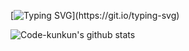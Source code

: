 <!--   my-ticker -->    
[![Typing SVG](https://readme-typing-svg.herokuapp.com?color=%2336BCF7&center=true&vCenter=true&width=600&lines=Hi+there+👋,+I+am+Code+kunkun;+Welcome+to+My+Profile!)](https://git.io/typing-svg)

![Code-kunkun's github stats](https://github-readme-stats.vercel.app/api?username=Code-kunkun&show_icons=true&theme=radical&include_all_commits=true) 
<!--
**Code-kunkun/Code-kunkun** is a ✨ _special_ ✨ repository because its `README.md` (this file) appears on your GitHub profile.

Here are some ideas to get you started:

- 🔭 I’m currently working on ...
- 🌱 I’m currently learning ...
- 👯 I’m looking to collaborate on ...
- 🤔 I’m looking for help with ...
- 💬 Ask me about ...
- 📫 How to reach me: ...
- 😄 Pronouns: ...
- ⚡ Fun fact: ...
-->
